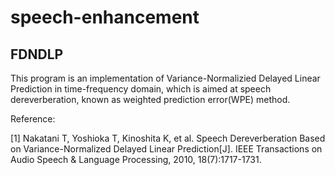 # speech-enhancement

## FDNDLP

  This program is an implementation of Variance-Normalizied Delayed Linear Prediction in time-frequency domain, which is aimed at speech
  dereverberation, known as weighted prediction error(WPE) method.
  
  Reference:
  
  [1] Nakatani T, Yoshioka T, Kinoshita K, et al. Speech Dereverberation Based on Variance-Normalized Delayed Linear Prediction[J]. IEEE      Transactions on Audio Speech & Language Processing, 2010, 18(7):1717-1731.
